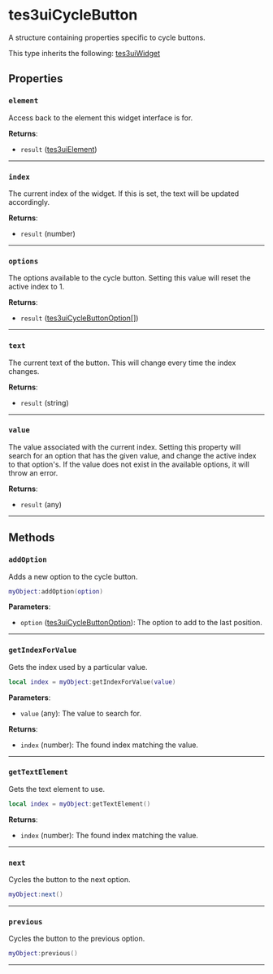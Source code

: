# tes3uiCycleButton

A structure containing properties specific to cycle buttons.

This type inherits the following: [tes3uiWidget](../../types/tes3uiWidget)
## Properties

### `element`

Access back to the element this widget interface is for.

**Returns**:

* `result` ([tes3uiElement](../../types/tes3uiElement))

***

### `index`

The current index of the widget. If this is set, the text will be updated accordingly.

**Returns**:

* `result` (number)

***

### `options`

The options available to the cycle button. Setting this value will reset the active index to 1.

**Returns**:

* `result` ([tes3uiCycleButtonOption](../../types/tes3uiCycleButtonOption)[])

***

### `text`

The current text of the button. This will change every time the index changes.

**Returns**:

* `result` (string)

***

### `value`

The value associated with the current index. Setting this property will search for an option that has the given value, and change the active index to that option's. If the value does not exist in the available options, it will throw an error.

**Returns**:

* `result` (any)

***

## Methods

### `addOption`

Adds a new option to the cycle button.

```lua
myObject:addOption(option)
```

**Parameters**:

* `option` ([tes3uiCycleButtonOption](../../types/tes3uiCycleButtonOption)): The option to add to the last position.

***

### `getIndexForValue`

Gets the index used by a particular value.

```lua
local index = myObject:getIndexForValue(value)
```

**Parameters**:

* `value` (any): The value to search for.

**Returns**:

* `index` (number): The found index matching the value.

***

### `getTextElement`

Gets the text element to use.

```lua
local index = myObject:getTextElement()
```

**Returns**:

* `index` (number): The found index matching the value.

***

### `next`

Cycles the button to the next option.

```lua
myObject:next()
```

***

### `previous`

Cycles the button to the previous option.

```lua
myObject:previous()
```

***

